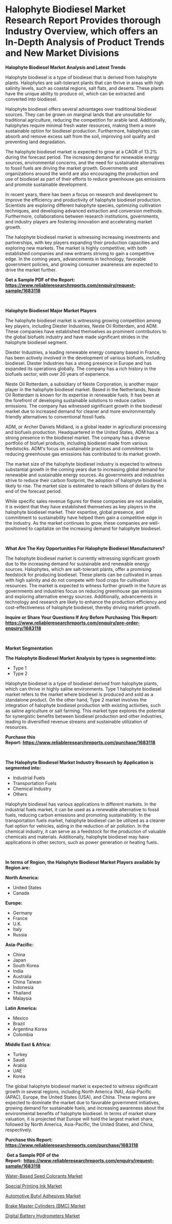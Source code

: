 <p><h1>Halophyte Biodiesel Market Research Report Provides thorough Industry Overview, which offers an In-Depth Analysis of Product Trends and New Market Divisions</h1></p><p><strong>Halophyte Biodiesel Market Analysis and Latest Trends</strong></p>
<p><p>Halophyte biodiesel is a type of biodiesel that is derived from halophyte plants. Halophytes are salt-tolerant plants that can thrive in areas with high salinity levels, such as coastal regions, salt flats, and deserts. These plants have the unique ability to produce oil, which can be extracted and converted into biodiesel.</p><p>Halophyte biodiesel offers several advantages over traditional biodiesel sources. They can be grown on marginal lands that are unsuitable for traditional agriculture, reducing the competition for arable land. Additionally, halophytes require minimal fresh water resources, making them a more sustainable option for biodiesel production. Furthermore, halophytes can absorb and remove excess salt from the soil, improving soil quality and preventing land degradation.</p><p>The halophyte biodiesel market is expected to grow at a CAGR of 13.2% during the forecast period. The increasing demand for renewable energy sources, environmental concerns, and the need for sustainable alternatives to fossil fuels are driving the market growth. Governments and organizations around the world are also encouraging the production and use of biodiesel as part of their efforts to reduce greenhouse gas emissions and promote sustainable development.</p><p>In recent years, there has been a focus on research and development to improve the efficiency and productivity of halophyte biodiesel production. Scientists are exploring different halophyte species, optimizing cultivation techniques, and developing advanced extraction and conversion methods. Furthermore, collaborations between research institutions, governments, and industry players are fostering innovation and accelerating market growth.</p><p>The halophyte biodiesel market is witnessing increasing investments and partnerships, with key players expanding their production capacities and exploring new markets. The market is highly competitive, with both established companies and new entrants striving to gain a competitive edge. In the coming years, advancements in technology, favorable government policies, and growing consumer awareness are expected to drive the market further.</p></p>
<p><strong>Get a Sample PDF of the Report:&nbsp; <a href="https://www.reliableresearchreports.com/enquiry/request-sample/1683118">https://www.reliableresearchreports.com/enquiry/request-sample/1683118</a></strong></p>
<p>&nbsp;</p>
<p><strong>Halophyte Biodiesel Major Market Players</strong></p>
<p><p>The halophyte biodiesel market is witnessing growing competition among key players, including Diester Industries, Neste Oil Rotterdam, and ADM. These companies have established themselves as prominent contributors to the global biofuels industry and have made significant strides in the halophyte biodiesel segment.</p><p>Diester Industries, a leading renewable energy company based in France, has been actively involved in the development of various biofuels, including biodiesel. Diester Industries has a strong presence in Europe and has expanded its operations globally. The company has a rich history in the biofuels sector, with over 20 years of experience. </p><p>Neste Oil Rotterdam, a subsidiary of Neste Corporation, is another major player in the halophyte biodiesel market. Based in the Netherlands, Neste Oil Rotterdam is known for its expertise in renewable fuels. It has been at the forefront of developing sustainable solutions to reduce carbon emissions. The company has witnessed significant growth in the biodiesel market due to increased demand for cleaner and more environmentally friendly alternatives to conventional fossil fuels.</p><p>ADM, or Archer Daniels Midland, is a global leader in agricultural processing and biofuels production. Headquartered in the United States, ADM has a strong presence in the biodiesel market. The company has a diverse portfolio of biofuel products, including biodiesel made from various feedstocks. ADM's focus on sustainable practices and commitment to reducing greenhouse gas emissions has contributed to its market growth.</p><p>The market size of the halophyte biodiesel industry is expected to witness substantial growth in the coming years due to increasing global demand for renewable and sustainable energy sources. As governments and industries strive to reduce their carbon footprint, the adoption of halophyte biodiesel is likely to rise. The market size is estimated to reach billions of dollars by the end of the forecast period.</p><p>While specific sales revenue figures for these companies are not available, it is evident that they have established themselves as key players in the halophyte biodiesel market. Their expertise, global presence, and commitment to sustainability have helped them gain a competitive edge in the industry. As the market continues to grow, these companies are well-positioned to capitalize on the increasing demand for halophyte biodiesel.</p></p>
<p>&nbsp;</p>
<p><strong>What Are The Key Opportunities For Halophyte Biodiesel Manufacturers?</strong></p>
<p><p>The halophyte biodiesel market is currently witnessing significant growth due to the increasing demand for sustainable and renewable energy sources. Halophytes, which are salt-tolerant plants, offer a promising feedstock for producing biodiesel. These plants can be cultivated in areas with high salinity and do not compete with food crops for cultivation resources. The market is expected to witness further growth in the future as governments and industries focus on reducing greenhouse gas emissions and exploring alternative energy sources. Additionally, advancements in technology and research are likely to enhance the production efficiency and cost-effectiveness of halophyte biodiesel, thereby driving market growth.</p></p>
<p><strong>Inquire or Share Your Questions If Any Before Purchasing This Report: <a href="https://www.reliableresearchreports.com/enquiry/pre-order-enquiry/1683118">https://www.reliableresearchreports.com/enquiry/pre-order-enquiry/1683118</a></strong></p>
<p>&nbsp;</p>
<p><strong>Market Segmentation</strong></p>
<p><strong>The Halophyte Biodiesel Market Analysis by types is segmented into:</strong></p>
<p><ul><li>Type 1</li><li>Type 2</li></ul></p>
<p><p>Halophyte biodiesel is a type of biodiesel derived from halophyte plants, which can thrive in highly saline environments. Type 1 halophyte biodiesel market refers to the market where biodiesel is produced and sold as a standalone product. On the other hand, Type 2 market involves the integration of halophyte biodiesel production with existing activities, such as saline agriculture or salt farming. This market type explores the potential for synergistic benefits between biodiesel production and other industries, leading to diversified revenue streams and sustainable utilization of resources.</p></p>
<p><strong>Purchase this Report:&nbsp;<a href="https://www.reliableresearchreports.com/purchase/1683118">https://www.reliableresearchreports.com/purchase/1683118</a></strong></p>
<p>&nbsp;</p>
<p><strong>The Halophyte Biodiesel Market Industry Research by Application is segmented into:</strong></p>
<p><ul><li>Industrial Fuels</li><li>Transportation Fuels</li><li>Chemical Industry</li><li>Others</li></ul></p>
<p><p>Halophyte biodiesel has various applications in different markets. In the industrial fuels market, it can be used as a renewable alternative to fossil fuels, reducing carbon emissions and promoting sustainability. In the transportation fuels market, halophyte biodiesel can be utilized as a cleaner fuel option for vehicles, aiding in the reduction of air pollution. In the chemical industry, it can serve as a feedstock for the production of valuable chemicals and materials. Additionally, halophyte biodiesel may have applications in other sectors, such as power generation or heating fuels.</p></p>
<p>&nbsp;</p>
<p><strong>In terms of Region, the Halophyte Biodiesel Market Players available by Region are:</strong></p>
<p>
    <p> <strong> North America: </strong>
        <ul>
            <li>United States</li>
            <li>Canada</li>
        </ul>
        </p> 
    <p> <strong> Europe: </strong>
        <ul>
            <li>Germany</li>
            <li>France</li>
            <li>U.K.</li>
            <li>Italy</li>
            <li>Russia</li>
        </ul>
        </p> 
    <p> <strong> Asia-Pacific: </strong>
        <ul>
            <li>China</li>
            <li>Japan</li>
            <li>South Korea</li>
            <li>India</li>
            <li>Australia</li>
            <li>China Taiwan</li>
            <li>Indonesia</li>
            <li>Thailand</li>
            <li>Malaysia</li>
        </ul>
        </p> 
    <p> <strong> Latin America: </strong>
        <ul>
            <li>Mexico</li>
            <li>Brazil</li>
            <li>Argentina Korea</li>
            <li>Colombia</li>
        </ul>
        </p> 
    <p> <strong> Middle East & Africa: </strong>
        <ul>
            <li>Turkey</li>
            <li>Saudi</li>
            <li>Arabia</li>
            <li>UAE</li>
            <li>Korea</li>
        </ul>
    </p>
    </p>
<p><p>The global halophyte biodiesel market is expected to witness significant growth in several regions, including North America (NA), Asia-Pacific (APAC), Europe, the United States (USA), and China. These regions are expected to dominate the market due to favorable government initiatives, growing demand for sustainable fuels, and increasing awareness about the environmental benefits of halophyte biodiesel. In terms of market share valuation, it is projected that Europe will hold the largest market share, followed by North America, Asia-Pacific, the United States, and China, respectively.</p></p>
<p><strong>Purchase this Report: <a href="https://www.reliableresearchreports.com/purchase/1683118">https://www.reliableresearchreports.com/purchase/1683118</a></strong></p>
<p>&nbsp;<strong>Get a Sample PDF of the Report:&nbsp;&nbsp;<a href="https://www.reliableresearchreports.com/enquiry/request-sample/1683118">https://www.reliableresearchreports.com/enquiry/request-sample/1683118</a></strong></p>
<p><strong></strong></p>
<p><p><a href="https://medium.com/@ollierippin/decoding-water-based-seed-colorants-market-metrics-market-share-trends-and-growth-patterns-c3615fcc6666">Water-Based Seed Colorants Market</a></p><p><a href="https://github.com/kartikreportprime/Market-Research-Report-List-1/blob/main/special-printing-ink-market.md">Special Printing Ink Market</a></p><p><a href="https://medium.com/@danesanford_55006/automotive-butyl-adhesives-market-trends-and-market-analysis-forecasted-for-period-2023-2030-ae30556bd3a9">Automotive Butyl Adhesives Market</a></p><p><a href="https://www.linkedin.com/pulse/brake-master-cylinders-bmc-market-size-share-global-analysis/">Brake Master Cylinders (BMC) Market</a></p><p><a href="https://www.linkedin.com/pulse/decoding-digital-battery-hydrometers-market-deep-dive/">Digital Battery Hydrometers Market</a></p></p>